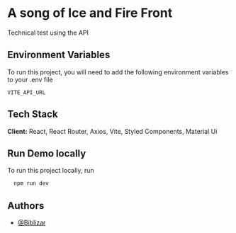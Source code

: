 
# A song of Ice and Fire Front

Technical test using the API

## Environment Variables

To run this project, you will need to add the following environment variables to your .env file

`VITE_API_URL`

## Tech Stack

**Client:** React, React Router, Axios, Vite, Styled Components, Material Ui

## Run Demo locally

To run this project locally, run

```bash
  npm run dev
```

## Authors

- [@Biblizar](https://github.com/Biblizar)
